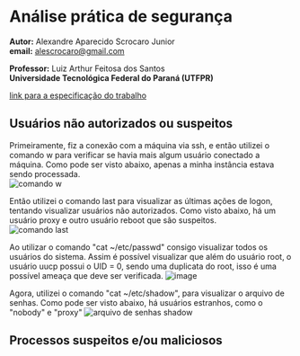 # Análise prática de segurança

**Autor:** Alexandre Aparecido Scrocaro Junior \
**email:** alescrocaro@gmail.com

**Professor:** Luiz Arthur Feitosa dos Santos\
**Universidade Tecnológica Federal do Paraná (UTFPR)**

[link para a especificação do trabalho](https://moodle.utfpr.edu.br/mod/assign/view.php?id=1322162)

## Usuários não autorizados ou suspeitos

Primeiramente, fiz a conexão com a máquina via ssh, e então utilizei o comando w para verificar se havia mais algum usuário conectado a máquina. Como pode ser visto abaixo, apenas a minha instância estava sendo processada.\
![comando w](https://user-images.githubusercontent.com/37521313/198883005-5544bea9-80a9-4d05-8107-0ef5ad501851.png)

Então utilizei o comando last para visualizar as últimas ações de logon, tentando visualizar usuários não autorizados. Como visto abaixo, há um usuário proxy e outro usuário reboot que são suspeitos.\
![comando last](https://user-images.githubusercontent.com/37521313/198883560-9a4c2ae5-46b1-4b0e-ae01-7895c04caea7.png)

Ao utilizar o comando "cat ~/etc/passwd" consigo visualizar todos os usuários do sistema. Assim é possível visualizar que além do usuário root, o usuário uucp possui o UID = 0, sendo uma duplicata do root, isso é uma possível ameaça que deve ser verificada.
![image](https://user-images.githubusercontent.com/37521313/198884549-5dbfec63-d648-46d2-a9f1-34aaa22e9988.png)


Agora, utilizei o comando "cat ~/etc/shadow", para visualizar o arquivo de senhas. Como pode ser visto abaixo, há usuários estranhos, como o "nobody" e "proxy"
![arquivo de senhas shadow](https://user-images.githubusercontent.com/37521313/198884214-f0fcf05e-9d09-415a-86fa-af738be8b681.png)

## Processos suspeitos e/ou maliciosos



